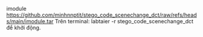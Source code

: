 imodule https://github.com/minhnnptit/stego_code_scenechange_dct/raw/refs/heads/main/imodule.tar 
Trên terminal: labtaier -r stego_code_scenechange_dct để khởi động.
